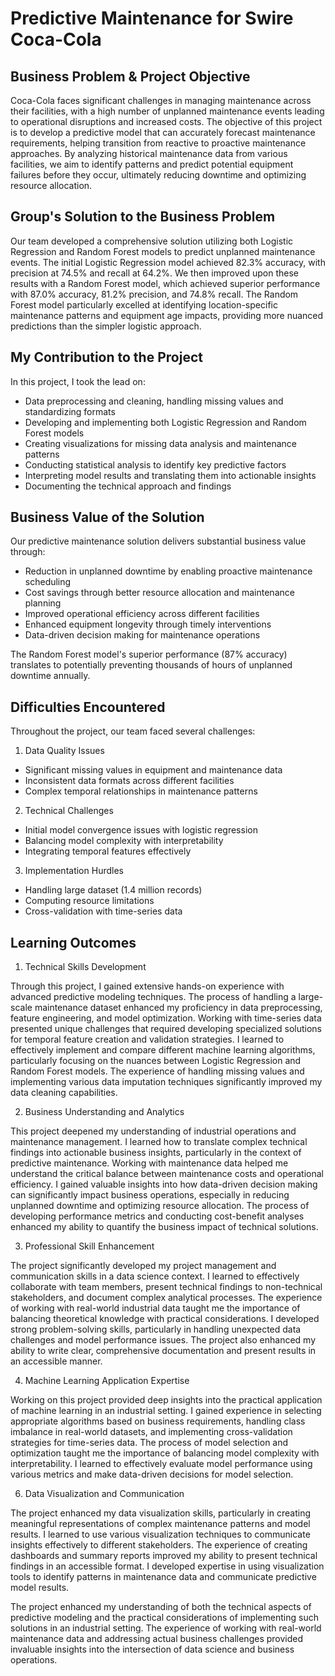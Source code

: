 # Predictive Maintenance for Swire Coca-Cola 

## Business Problem & Project Objective
Coca-Cola faces significant challenges in managing maintenance across their facilities, with a high number of unplanned maintenance events leading to operational disruptions and increased costs. The objective of this project is to develop a predictive model that can accurately forecast maintenance requirements, helping transition from reactive to proactive maintenance approaches. By analyzing historical maintenance data from various facilities, we aim to identify patterns and predict potential equipment failures before they occur, ultimately reducing downtime and optimizing resource allocation.

## Group's Solution to the Business Problem
Our team developed a comprehensive solution utilizing both Logistic Regression and Random Forest models to predict unplanned maintenance events. The initial Logistic Regression model achieved 82.3% accuracy, with precision at 74.5% and recall at 64.2%. We then improved upon these results with a Random Forest model, which achieved superior performance with 87.0% accuracy, 81.2% precision, and 74.8% recall. The Random Forest model particularly excelled at identifying location-specific maintenance patterns and equipment age impacts, providing more nuanced predictions than the simpler logistic approach.

## My Contribution to the Project
In this project, I took the lead on:

- Data preprocessing and cleaning, handling missing values and standardizing formats
- Developing and implementing both Logistic Regression and Random Forest models
- Creating visualizations for missing data analysis and maintenance patterns
- Conducting statistical analysis to identify key predictive factors
- Interpreting model results and translating them into actionable insights
- Documenting the technical approach and findings

## Business Value of the Solution
Our predictive maintenance solution delivers substantial business value through:

- Reduction in unplanned downtime by enabling proactive maintenance scheduling
- Cost savings through better resource allocation and maintenance planning
- Improved operational efficiency across different facilities
- Enhanced equipment longevity through timely interventions
- Data-driven decision making for maintenance operations

The Random Forest model's superior performance (87% accuracy) translates to potentially preventing thousands of hours of unplanned downtime annually.

## Difficulties Encountered
Throughout the project, our team faced several challenges:

1. Data Quality Issues

- Significant missing values in equipment and maintenance data
- Inconsistent data formats across different facilities
- Complex temporal relationships in maintenance patterns


2. Technical Challenges

- Initial model convergence issues with logistic regression
- Balancing model complexity with interpretability
- Integrating temporal features effectively


3. Implementation Hurdles
- Handling large dataset (1.4 million records)
- Computing resource limitations
- Cross-validation with time-series data

## Learning Outcomes
1. Technical Skills Development

Through this project, I gained extensive hands-on experience with advanced predictive modeling techniques. The process of handling a large-scale maintenance dataset enhanced my proficiency in data preprocessing, feature engineering, and model optimization. Working with time-series data presented unique challenges that required developing specialized solutions for temporal feature creation and validation strategies. I learned to effectively implement and compare different machine learning algorithms, particularly focusing on the nuances between Logistic Regression and Random Forest models. The experience of handling missing values and implementing various data imputation techniques significantly improved my data cleaning capabilities.

2. Business Understanding and Analytics

This project deepened my understanding of industrial operations and maintenance management. I learned how to translate complex technical findings into actionable business insights, particularly in the context of predictive maintenance. Working with maintenance data helped me understand the critical balance between maintenance costs and operational efficiency. I gained valuable insights into how data-driven decision making can significantly impact business operations, especially in reducing unplanned downtime and optimizing resource allocation. The process of developing performance metrics and conducting cost-benefit analyses enhanced my ability to quantify the business impact of technical solutions.

3. Professional Skill Enhancement

The project significantly developed my project management and communication skills in a data science context. I learned to effectively collaborate with team members, present technical findings to non-technical stakeholders, and document complex analytical processes. The experience of working with real-world industrial data taught me the importance of balancing theoretical knowledge with practical considerations. I developed strong problem-solving skills, particularly in handling unexpected data challenges and model performance issues. The project also enhanced my ability to write clear, comprehensive documentation and present results in an accessible manner.

4. Machine Learning Application Expertise

Working on this project provided deep insights into the practical application of machine learning in an industrial setting. I gained experience in selecting appropriate algorithms based on business requirements, handling class imbalance in real-world datasets, and implementing cross-validation strategies for time-series data. The process of model selection and optimization taught me the importance of balancing model complexity with interpretability. I learned to effectively evaluate model performance using various metrics and make data-driven decisions for model selection.

6. Data Visualization and Communication

The project enhanced my data visualization skills, particularly in creating meaningful representations of complex maintenance patterns and model results. I learned to use various visualization techniques to communicate insights effectively to different stakeholders. The experience of creating dashboards and summary reports improved my ability to present technical findings in an accessible format. I developed expertise in using visualization tools to identify patterns in maintenance data and communicate predictive model results.

The project enhanced my understanding of both the technical aspects of predictive modeling and the practical considerations of implementing such solutions in an industrial setting. The experience of working with real-world maintenance data and addressing actual business challenges provided invaluable insights into the intersection of data science and business operations.
